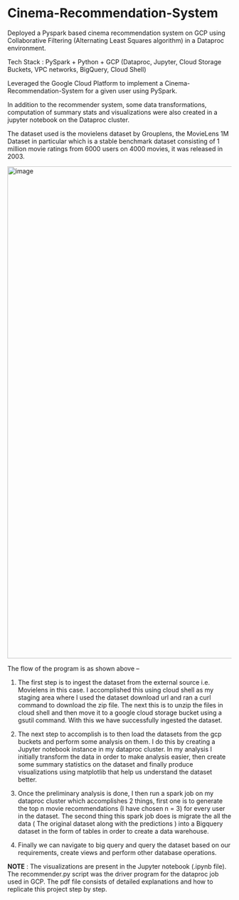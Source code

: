 # Cinema-Recommendation-System

Deployed a Pyspark based cinema  recommendation system on GCP using Collaborative Filtering (Alternating Least Squares algorithm) in a Dataproc environment.

Tech Stack : PySpark + Python + GCP (Dataproc, Jupyter, Cloud Storage Buckets, VPC networks, BigQuery, Cloud Shell)

Leveraged the Google Cloud Platform to implement a Cinema-Recommendation-System for a given user using PySpark. 

In addition to the recommender system, some data transformations, computation of summary stats and visualizations were also created in a jupyter notebook on the Dataproc cluster.

The dataset used is the movielens dataset by Grouplens, the MovieLens 1M Dataset in particular which is a stable benchmark dataset consisting of 1 million movie ratings from 6000 users on 4000 movies, it was released in 2003.

<img width="1104" alt="image" src="https://user-images.githubusercontent.com/22599347/218106304-c9b17565-dae8-4ec9-8b03-ed034395e73a.png">

The flow of the program is as shown above – 

1) The first step is to ingest the dataset from the external source i.e. Movielens in this case. I accomplished this using cloud shell as my staging area where I used the dataset download url and ran a curl command to download the zip file. The next this is to unzip the files in cloud shell and then move it to a google cloud storage bucket using a gsutil command. With this we have successfully ingested the dataset. 

2) The next step to accomplish is to then load the datasets from the gcp buckets and perform some analysis on them. I do this by creating a Jupyter notebook instance in my dataproc cluster. In my analysis I initially transform the data in order to make analysis easier, then create some summary statistics on the dataset and finally produce visualizations using matplotlib that help us understand the dataset better.

3) Once the preliminary analysis is done, I then run a spark job on my dataproc cluster which accomplishes 2 things, first one is to generate the top n movie recommendations (I have chosen n = 3) for every user in the dataset. The second thing this spark job does is migrate the all the data ( The original dataset along with the predictions ) into a Bigquery dataset in the form of tables in order to create a data warehouse.

4) Finally we can navigate to big query and query the dataset based on our requirements, create views and perform other database operations.

**NOTE** : The visualizations are present in the Jupyter notebook (.ipynb file). The recommender.py script was the driver program for the dataproc job used in GCP.
The pdf file consists of detailed explanations and how to replicate this project step by step. 
